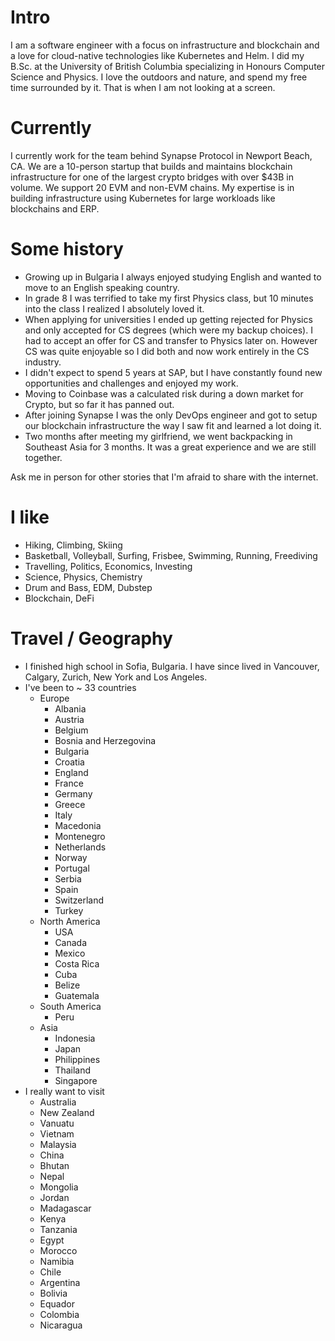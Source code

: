 # Intro

I am a software engineer with a focus on infrastructure and blockchain and a love for cloud-native technologies like Kubernetes and Helm. I did my B.Sc. at the University of British Columbia specializing in Honours Computer Science and Physics. I love the outdoors and nature, and spend my free time surrounded by it. That is when I am not looking at a screen.

# Currently

I currently work for the team behind Synapse Protocol in Newport Beach, CA. We are a 10-person startup that builds and maintains blockchain infrastructure for one of the largest crypto bridges with over $43B in volume. We support 20 EVM and non-EVM chains. My expertise is in building infrastructure using Kubernetes for large workloads like blockchains and ERP.

# Some history

- Growing up in Bulgaria I always enjoyed studying English and wanted to move to an English speaking country.
- In grade 8 I was terrified to take my first Physics class, but 10 minutes into the class I realized I absolutely loved it.
- When applying for universities I ended up getting rejected for Physics and only accepted for CS degrees (which were my backup choices). I had to accept an offer for CS and transfer to Physics later on. However CS was quite enjoyable so I did both and now work entirely in the CS industry.
- I didn't expect to spend 5 years at SAP, but I have constantly found new opportunities and challenges and enjoyed my work.
- Moving to Coinbase was a calculated risk during a down market for Crypto, but so far it has panned out.
- After joining Synapse I was the only DevOps engineer and got to setup our blockchain infrastructure the way I saw fit and learned a lot doing it.
- Two months after meeting my girlfriend, we went backpacking in Southeast Asia for 3 months. It was a great experience and we are still together.

Ask me in person for other stories that I'm afraid to share with the internet.

# I like
- Hiking, Climbing, Skiing
- Basketball, Volleyball, Surfing, Frisbee, Swimming, Running, Freediving
- Travelling, Politics, Economics, Investing
- Science, Physics, Chemistry
- Drum and Bass, EDM, Dubstep
- Blockchain, DeFi

# Travel / Geography

- I finished high school in Sofia, Bulgaria. I have since lived in Vancouver, Calgary, Zurich, New York and Los Angeles.
- I've been to ~ 33 countries 
  - Europe
    - Albania
    - Austria
    - Belgium
    - Bosnia and Herzegovina
    - Bulgaria
    - Croatia
    - England
    - France
    - Germany
    - Greece
    - Italy
    - Macedonia
    - Montenegro
    - Netherlands
    - Norway
    - Portugal
    - Serbia
    - Spain
    - Switzerland
    - Turkey
  - North America
    - USA
    - Canada
    - Mexico
    - Costa Rica
    - Cuba
    - Belize
    - Guatemala
  - South America
    - Peru
  - Asia
    - Indonesia
    - Japan
    - Philippines
    - Thailand
    - Singapore
- I really want to visit
  - Australia
  - New Zealand
  - Vanuatu
  - Vietnam
  - Malaysia
  - China
  - Bhutan
  - Nepal
  - Mongolia
  - Jordan
  - Madagascar
  - Kenya
  - Tanzania
  - Egypt
  - Morocco
  - Namibia
  - Chile
  - Argentina
  - Bolivia
  - Equador
  - Colombia
  - Nicaragua
